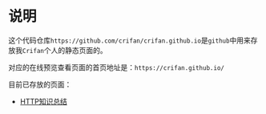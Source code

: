 
# 说明
这个代码仓库`https://github.com/crifan/crifan.github.io`是`github`中用来存放我`Crifan`个人的静态页面的。

对应的在线预览查看页面的首页地址是：`https://crifan.github.io/`

目前已存放的页面：
- [HTTP知识总结](https://crifan.github.io/http_summary/website)
